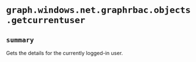 # `graph.windows.net.graphrbac.objects.getcurrentuser`

## `summary`
Gets the details for the currently logged-in user.


